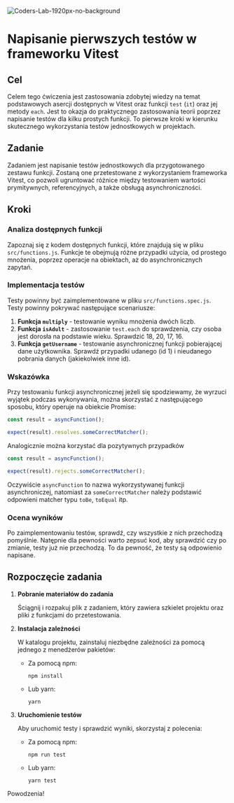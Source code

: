 ![Coders-Lab-1920px-no-background](https://user-images.githubusercontent.com/30623667/104709394-2cabee80-571f-11eb-9518-ea6a794e558e.png)


# Napisanie pierwszych testów w frameworku Vitest

## Cel

Celem tego ćwiczenia jest zastosowania zdobytej wiedzy na temat podstawowych asercji dostępnych w Vitest oraz funkcji `test` (`it`) oraz jej metody `each`. Jest to okazja do praktycznego zastosowania teorii poprzez napisanie testów dla kilku prostych funkcji. To pierwsze kroki w kierunku skutecznego wykorzystania testów jednostkowych w projektach.

## Zadanie

Zadaniem jest napisanie testów jednostkowych dla przygotowanego zestawu funkcji. Zostaną one przetestowane z wykorzystaniem frameworka Vitest, co pozwoli ugruntować różnice między testowaniem wartości prymitywnych, referencyjnych, a także obsługą asynchroniczności.

## Kroki

### Analiza dostępnych funkcji

Zapoznaj się z kodem dostępnych funkcji, które znajdują się w pliku `src/functions.js`. Funkcje te obejmują różne przypadki użycia, od prostego mnożenia, poprzez operacje na obiektach, aż do asynchronicznych zapytań.

### Implementacja testów

Testy powinny być zaimplementowane w pliku `src/functions.spec.js`. Testy powinny pokrywać następujące scenariusze:

1. **Funkcja `multiply`** - testowanie wyniku mnożenia dwóch liczb.
2. **Funkcja `isAdult`** - zastosowanie `test.each` do sprawdzenia, czy osoba jest dorosła na podstawie wieku. Sprawdzić 18, 20, 17, 16.
3. **Funkcja `getUsername`** - testowanie asynchronicznej funkcji pobierającej dane użytkownika. Sprawdź przypadki udanego (id 1) i nieudanego pobrania danych (jakiekolwiek inne id).

### Wskazówka

Przy testowaniu funkcji asynchronicznej jeżeli się spodziewamy, że wyrzuci wyjątek podczas wykonywania, można skorzystać z następującego sposobu, który operuje na obiekcie Promise:

```javascript
const result = asyncFunction();

expect(result).resolves.someCorrectMatcher();
```

Analogicznie można korzystać dla pozytywnych przypadków

```javascript
const result = asyncFunction();

expect(result).rejects.someCorrectMatcher();
```

Oczywiście `asyncFunction` to nazwa wykorzystywanej funkcji asynchroniczej, natomiast za `someCorrectMatcher` należy podstawić odpowieni matcher typu `toBe`, `toEqual` itp.

### Ocena wyników

Po zaimplementowaniu testów, sprawdź, czy wszystkie z nich przechodzą pomyślnie. Natępnie dla pewności warto zepsuć kod, aby sprawdzić czy po zmianie, testy już nie przechodzą. To da pewność, że testy są odpowienio napisane.

## Rozpoczęcie zadania

1. **Pobranie materiałów do zadania**

   Ściągnij i rozpakuj plik z zadaniem, który zawiera szkielet projektu oraz pliki z funkcjami do przetestowania.

2. **Instalacja zależności**

   W katalogu projektu, zainstaluj niezbędne zależności za pomocą jednego z menedżerów pakietów:

    - Za pomocą npm:

      ```
      npm install
      ```

    - Lub yarn:

      ```
      yarn
      ```

3. **Uruchomienie testów**

   Aby uruchomić testy i sprawdzić wyniki, skorzystaj z polecenia:

    - Za pomocą npm:

      ```
      npm run test
      ```

    - Lub yarn:

      ```
      yarn test
      ```

Powodzenia!